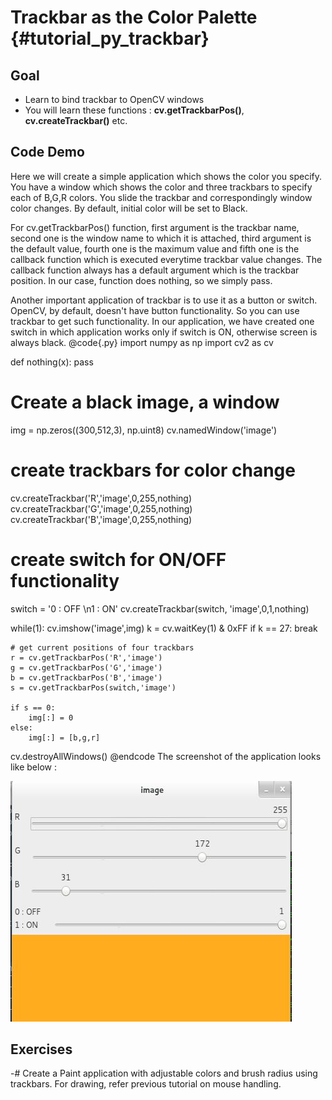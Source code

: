 Trackbar as the Color Palette {#tutorial_py_trackbar}
=============================

Goal
----

-   Learn to bind trackbar to OpenCV windows
-   You will learn these functions : **cv.getTrackbarPos()**, **cv.createTrackbar()** etc.

Code Demo
---------

Here we will create a simple application which shows the color you specify. You have a window which
shows the color and three trackbars to specify each of B,G,R colors. You slide the trackbar and
correspondingly window color changes. By default, initial color will be set to Black.

For cv.getTrackbarPos() function, first argument is the trackbar name, second one is the window
name to which it is attached, third argument is the default value, fourth one is the maximum value
and fifth one is the callback function which is executed everytime trackbar value changes. The
callback function always has a default argument which is the trackbar position. In our case,
function does nothing, so we simply pass.

Another important application of trackbar is to use it as a button or switch. OpenCV, by default,
doesn't have button functionality. So you can use trackbar to get such functionality. In our
application, we have created one switch in which application works only if switch is ON, otherwise
screen is always black.
@code{.py}
import numpy as np
import cv2 as cv

def nothing(x):
    pass

# Create a black image, a window
img = np.zeros((300,512,3), np.uint8)
cv.namedWindow('image')

# create trackbars for color change
cv.createTrackbar('R','image',0,255,nothing)
cv.createTrackbar('G','image',0,255,nothing)
cv.createTrackbar('B','image',0,255,nothing)

# create switch for ON/OFF functionality
switch = '0 : OFF \n1 : ON'
cv.createTrackbar(switch, 'image',0,1,nothing)

while(1):
    cv.imshow('image',img)
    k = cv.waitKey(1) & 0xFF
    if k == 27:
        break

    # get current positions of four trackbars
    r = cv.getTrackbarPos('R','image')
    g = cv.getTrackbarPos('G','image')
    b = cv.getTrackbarPos('B','image')
    s = cv.getTrackbarPos(switch,'image')

    if s == 0:
        img[:] = 0
    else:
        img[:] = [b,g,r]

cv.destroyAllWindows()
@endcode
The screenshot of the application looks like below :

![image](images/trackbar_screenshot.jpg)

Exercises
---------

-#  Create a Paint application with adjustable colors and brush radius using trackbars. For drawing,
    refer previous tutorial on mouse handling.
